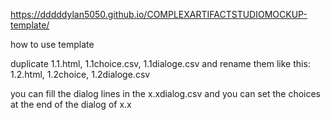 https://dddddylan5050.github.io/COMPLEXARTIFACTSTUDIOMOCKUP-template/

how to use template

duplicate 1.1.html, 1.1choice.csv, 1.1dialoge.csv
and rename them like this: 1.2.html, 1.2choice, 1.2dialoge.csv

you can fill the dialog lines in the x.xdialog.csv
and you can set the choices at the end of the dialog of x.x
